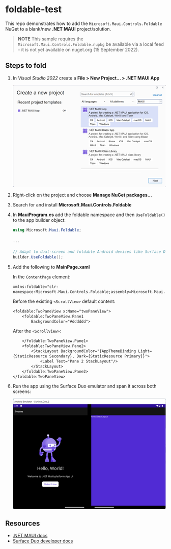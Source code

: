 # foldable-test

This repo demonstrates how to add the `Microsoft.Maui.Controls.Foldable` NuGet to a blank/new **.NET MAUI** project/solution.

> **NOTE**
> This sample requires the `Microsoft.Maui.Controls.Foldable.nupkg` be available via a local feed - it is not yet available on nuget.org (15 September 2022).

## Steps to fold

1. In _Visual Studio 2022_ create a **File > New Project... > .NET MAUI App**

    ![File New Project Maui App](screenshots/file-new-project-maui-app.png)

1. Right-click on the project and choose **Manage NuGet packages...**

1. Search for and install **Microsoft.Maui.Controls.Foldable**

1. In **MauiProgram.cs** add the foldable namespace and then `UseFoldable()` to the app builder object:

   ```csharp
   using Microsoft.Maui.Foldable;
   
   ...

   // Adapt to dual-screen and foldable Android devices like Surface Duo, includes TwoPaneView layout control
   builder.UseFoldable();
   ```

1. Add the following to **MainPage.xaml**

    In the `ContentPage` element:

    ```xaml
    xmlns:foldable="clr-namespace:Microsoft.Maui.Controls.Foldable;assembly=Microsoft.Maui.Controls.Foldable"
    ```

    Before the existing `<ScrollView>` default content:

    ```xaml
    <foldable:TwoPaneView x:Name="twoPaneView">
        <foldable:TwoPaneView.Pane1
            BackgroundColor="#dddddd">
    ```

    After the `<ScrollView>`:

    ```xaml
        </foldable:TwoPaneView.Pane1>
        <foldable:TwoPaneView.Pane2>
            <StackLayout BackgroundColor="{AppThemeBinding Light={StaticResource Secondary}, Dark={StaticResource Primary}}">
                <Label Text="Pane 2 StackLayout"/>
            </StackLayout>
        </foldable:TwoPaneView.Pane2>
    </foldable:TwoPaneView>
    ```

1. Run the app using the Surface Duo emulator and span it across both screens:

    ![Surface Duo foldable emulator showing .NET MAUI app with TwoPaneView](screenshots/emulator-foldable-maui-app.png)


## Resources

- [.NET MAUI docs](https://docs.microsoft.com/dotnet/maui)
- [Surface Duo developer docs](https://docs.microsoft.com/dual-screen)